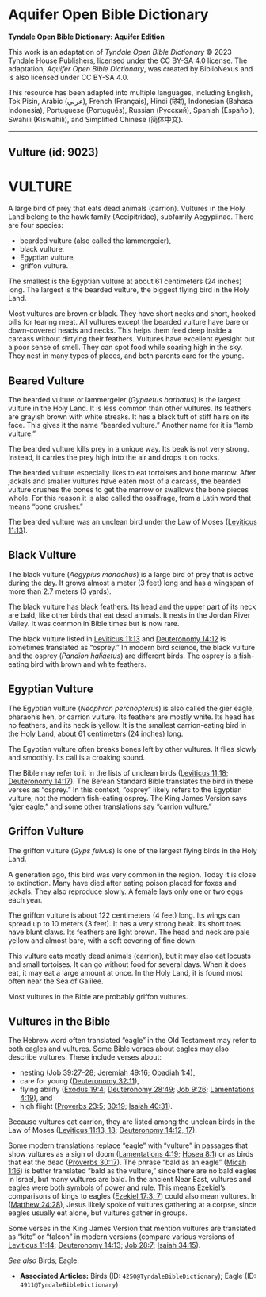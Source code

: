 # Aquifer Open Bible Dictionary

**Tyndale Open Bible Dictionary: Aquifer Edition**

This work is an adaptation of *Tyndale Open Bible Dictionary* © 2023 Tyndale House Publishers, licensed under the CC BY\-SA 4\.0 license. The adaptation, *Aquifer Open Bible Dictionary*, was created by BiblioNexus and is also licensed under CC BY\-SA 4\.0\.

This resource has been adapted into multiple languages, including English, Tok Pisin, Arabic (عربي), French (Français), Hindi (हिंदी), Indonesian (Bahasa Indonesia), Portuguese (Português), Russian (Русский), Spanish (Español), Swahili (Kiswahili), and Simplified Chinese (简体中文).



--------------------------------

## Vulture (id: 9023)

VULTURE
=======

A large bird of prey that eats dead animals (carrion). Vultures in the Holy Land belong to the hawk family (Accipitridae), subfamily Aegypiinae. There are four species: 

* bearded vulture (also called the lammergeier),
* black vulture,
* Egyptian vulture,
* griffon vulture.

The smallest is the Egyptian vulture at about 61 centimeters (24 inches) long. The largest is the bearded vulture, the biggest flying bird in the Holy Land.

Most vultures are brown or black. They have short necks and short, hooked bills for tearing meat. All vultures except the bearded vulture have bare or down\-covered heads and necks. This helps them feed deep inside a carcass without dirtying their feathers. Vultures have excellent eyesight but a poor sense of smell. They can spot food while soaring high in the sky. They nest in many types of places, and both parents care for the young.

Beared Vulture
--------------

The bearded vulture or lammergeier (*Gypaetus barbatus*) is the largest vulture in the Holy Land. It is less common than other vultures. Its feathers are grayish brown with white streaks. It has a black tuft of stiff hairs on its face. This gives it the name “bearded vulture.” Another name for it is “lamb vulture.”

The bearded vulture kills prey in a unique way. Its beak is not very strong. Instead, it carries the prey high into the air and drops it on rocks.

The bearded vulture especially likes to eat tortoises and bone marrow. After jackals and smaller vultures have eaten most of a carcass, the bearded vulture crushes the bones to get the marrow or swallows the bone pieces whole. For this reason it is also called the ossifrage, from a Latin word that means “bone crusher.”

The bearded vulture was an unclean bird under the Law of Moses ([Leviticus 11:13](https://ref.ly/Lev11:13)).

Black Vulture
-------------

The black vulture (*Aegypius monachus*) is a large bird of prey that is active during the day. It grows almost a meter (3 feet) long and has a wingspan of more than 2\.7 meters (3 yards).

The black vulture has black feathers. Its head and the upper part of its neck are bald, like other birds that eat dead animals. It nests in the Jordan River Valley. It was common in Bible times but is now rare.

The black vulture listed in [Leviticus 11:13](https://ref.ly/Lev11:13) and [Deuteronomy 14:12](https://ref.ly/Deut14:12) is sometimes translated as “osprey.” In modern bird science, the black vulture and the osprey (*Pandion haliaetus*) are different birds. The osprey is a fish\-eating bird with brown and white feathers.

Egyptian Vulture
----------------

The Egyptian vulture (*Neophron percnopterus*) is also called the gier eagle, pharaoh’s hen, or carrion vulture. Its feathers are mostly white. Its head has no feathers, and its neck is yellow. It is the smallest carrion\-eating bird in the Holy Land, about 61 centimeters (24 inches) long.

The Egyptian vulture often breaks bones left by other vultures. It flies slowly and smoothly. Its call is a croaking sound.

The Bible may refer to it in the lists of unclean birds ([Leviticus 11:18](https://ref.ly/Lev11:18); [Deuteronomy 14:17](https://ref.ly/Deut14:17)). The Berean Standard Bible translates the bird in these verses as “osprey.” In this context, “osprey” likely refers to the Egyptian vulture, not the modern fish\-eating osprey. The King James Version says “gier eagle,” and some other translations say “carrion vulture.”

Griffon Vulture
---------------

The griffon vulture (*Gyps fulvus*) is one of the largest flying birds in the Holy Land.

A generation ago, this bird was very common in the region. Today it is close to extinction. Many have died after eating poison placed for foxes and jackals. They also reproduce slowly. A female lays only one or two eggs each year.

The griffon vulture is about 122 centimeters (4 feet) long. Its wings can spread up to 10 meters (3 feet). It has a very strong beak. Its short toes have blunt claws. Its feathers are light brown. The head and neck are pale yellow and almost bare, with a soft covering of fine down.

This vulture eats mostly dead animals (carrion), but it may also eat locusts and small tortoises. It can go without food for several days. When it does eat, it may eat a large amount at once. In the Holy Land, it is found most often near the Sea of Galilee.

Most vultures in the Bible are probably griffon vultures.

Vultures in the Bible
---------------------

The Hebrew word often translated “eagle” in the Old Testament may refer to both eagles and vultures. Some Bible verses about eagles may also describe vultures. These include verses about:

* nesting ([Job 39:27–28](https://ref.ly/Job39:27-Job39:28); [Jeremiah 49:16](https://ref.ly/Jer49:16); [Obadiah 1:4](https://ref.ly/Obad1:4)),
* care for young ([Deuteronomy 32:11](https://ref.ly/Deut32:11)),
* flying ability ([Exodus 19:4](https://ref.ly/Exod19:4); [Deuteronomy 28:49](https://ref.ly/Deut28:49); [Job 9:26](https://ref.ly/Job9:26); [Lamentations 4:19](https://ref.ly/Lam4:19)), and
* high flight ([Proverbs 23:5](https://ref.ly/Prov23:5); [30:19](https://ref.ly/Prov30:19); [Isaiah 40:31](https://ref.ly/Isa40:31)).

Because vultures eat carrion, they are listed among the unclean birds in the Law of Moses ([Leviticus 11:13, 18](https://ref.ly/Lev11:13,Lev11:18); [Deuteronomy 14:12, 17](https://ref.ly/Deut14:12,Deut14:17)).

Some modern translations replace “eagle” with “vulture” in passages that show vultures as a sign of doom ([Lamentations 4:19](https://ref.ly/Lam4:19); [Hosea 8:1](https://ref.ly/Hos8:1)) or as birds that eat the dead ([Proverbs 30:17](https://ref.ly/Prov30:17)). The phrase “bald as an eagle” ([Micah 1:16](https://ref.ly/Mic1:16)) is better translated “bald as the vulture,” since there are no bald eagles in Israel, but many vultures are bald. In the ancient Near East, vultures and eagles were both symbols of power and rule. This means Ezekiel’s comparisons of kings to eagles ([Ezekiel 17:3, 7](https://ref.ly/Ezek17:3,Ezek17:7)) could also mean vultures. In ([Matthew 24:28](https://ref.ly/Matt24:28)), Jesus likely spoke of vultures gathering at a corpse, since eagles usually eat alone, but vultures gather in groups.

Some verses in the King James Version that mention vultures are translated as “kite” or “falcon” in modern versions (compare various versions of [Leviticus 11:14](https://ref.ly/Lev11:14); [Deuteronomy 14:13](https://ref.ly/Deut14:13); [Job 28:7](https://ref.ly/Job28:7); [Isaiah 34:15](https://ref.ly/Isa34:15)).

*See also* Birds; Eagle.

* **Associated Articles:** Birds (ID: `4250@TyndaleBibleDictionary`); Eagle (ID: `4911@TyndaleBibleDictionary`)

